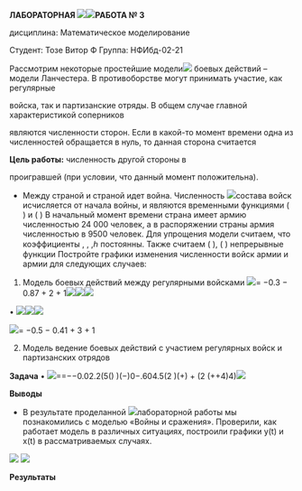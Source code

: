 ﻿**ЛАБОРАТОРНАЯ ![](Aspose.Words.268ae920-0df7-44eb-bfe3-0fc3fa7244fe.001.png)![](Aspose.Words.268ae920-0df7-44eb-bfe3-0fc3fa7244fe.002.png)РАБОТА № 3**

дисциплина:  Математическое моделирование

Студент:   Тозе Витор Ф Группа: НФИбд-02-21 

Рассмотрим некоторые простейшие модели![](Aspose.Words.268ae920-0df7-44eb-bfe3-0fc3fa7244fe.003.jpeg) боевых действий – модели Ланчестера. В противоборстве могут принимать участие, как регулярные

войска, так и партизанские отряды. В общем случае главной характеристикой соперников

являются численности сторон. Если в какой-то момент времени одна из численностей обращается в нуль, то данная сторона считается

**Цель работы:** численность другой стороны в

проигравшей (при условии, что данный момент положительна).

- Между страной  и страной  идет война. Численность ![](Aspose.Words.268ae920-0df7-44eb-bfe3-0fc3fa7244fe.004.jpeg)состава войск исчисляется от начала войны, и являются временными функциями  ( ) и  ( ) В начальный момент времени страна  имеет армию численностью 24 000 человек, а в распоряжении страны  армия численностью в 9500 человек. Для упрощения модели считаем, что коэффициенты  , , ,ℎ постоянны. Также считаем  ( ), ( ) непрерывные функции Постройте графики изменения численности войск армии  и армии  для следующих случаев:
1. Модель боевых действий между регулярными войсками ![](Aspose.Words.268ae920-0df7-44eb-bfe3-0fc3fa7244fe.005.png)= −0.3 − 0.87 + 2 + 1![](Aspose.Words.268ae920-0df7-44eb-bfe3-0fc3fa7244fe.006.png)![](Aspose.Words.268ae920-0df7-44eb-bfe3-0fc3fa7244fe.007.png)![](Aspose.Words.268ae920-0df7-44eb-bfe3-0fc3fa7244fe.008.png)

• ![](Aspose.Words.268ae920-0df7-44eb-bfe3-0fc3fa7244fe.009.png)![](Aspose.Words.268ae920-0df7-44eb-bfe3-0fc3fa7244fe.010.png)![](Aspose.Words.268ae920-0df7-44eb-bfe3-0fc3fa7244fe.011.png)

![](Aspose.Words.268ae920-0df7-44eb-bfe3-0fc3fa7244fe.012.png)= −0.5 − 0.41 + 3 + 1

2. Модель ведение боевых действий с участием регулярных войск и партизанских отрядов

**Задача** • ![](Aspose.Words.268ae920-0df7-44eb-bfe3-0fc3fa7244fe.013.png)==−−0.02.2(5() )(−)0−.604.5(2 )(+) + (2 (++4)4)![](Aspose.Words.268ae920-0df7-44eb-bfe3-0fc3fa7244fe.014.png)

**Выводы**

- В результате проделанной ![](Aspose.Words.268ae920-0df7-44eb-bfe3-0fc3fa7244fe.015.jpeg)лабораторной работы мы познакомились с моделью «Войны и сражения». Проверили, как работает модель в различных ситуациях, построили графики y(t) и x(t) в рассматриваемых случаях.

![](Aspose.Words.268ae920-0df7-44eb-bfe3-0fc3fa7244fe.016.png) ![](Aspose.Words.268ae920-0df7-44eb-bfe3-0fc3fa7244fe.017.png)

**Результаты**
